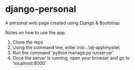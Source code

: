 # django-personal
A personal web page created using Django &amp; Bootstrap

Notes on how to use the app.
1. Clone the repo
2. Using the command line, enter into ..\dj-app\mysite\
3. Run the command 'python manage.py runserver'
4. Once the server is running, open your browser and go to 'localhost:8000'
